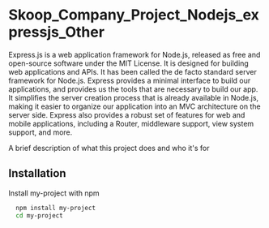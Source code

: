 
# Skoop_Company_Project_Nodejs_expressjs_Other

Express.js is a web application framework for Node.js, released as free and open-source software under the MIT License. It is designed for building web applications and APIs. It has been called the de facto standard server framework for Node.js. Express provides a minimal interface to build our applications, and provides us the tools that are necessary to build our app. It simplifies the server creation process that is already available in Node.js, making it easier to organize our application into an MVC architecture on the server side. Express also provides a robust set of features for web and mobile applications, including a Router, middleware support, view system support, and more.

A brief description of what this project does and who it's for

## Installation

Install my-project with npm

```bash
  npm install my-project
  cd my-project
```
    
